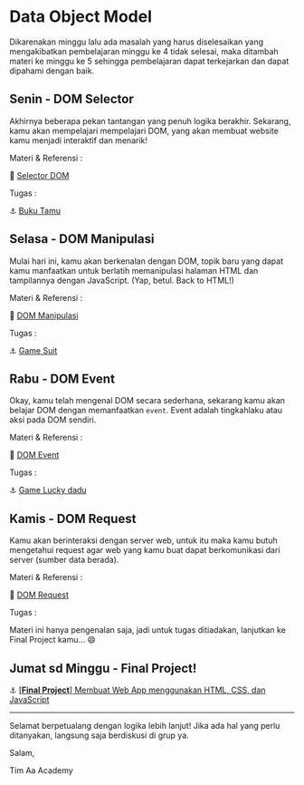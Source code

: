 # Data Object Model

Dikarenakan minggu lalu ada masalah yang harus diselesaikan yang mengakibatkan pembelajaran minggu ke 4 tidak selesai, maka ditambah materi ke minggu ke 5 sehingga pembelajaran dapat terkejarkan dan dapat dipahami dengan baik.

## Senin - DOM Selector
Akhirnya beberapa pekan tantangan yang penuh logika berakhir. Sekarang, kamu akan mempelajari mempelajari DOM, yang akan membuat website kamu menjadi interaktif dan menarik!

Materi & Referensi :

:notebook_with_decorative_cover:
[Selector DOM](./week-5/learn/js-dom-basic.md)


Tugas :

:anchor: [Buku Tamu](./week-5/challenge/buku-tamu.md)

## Selasa - DOM Manipulasi
Mulai hari ini, kamu akan berkenalan dengan DOM, topik baru yang dapat kamu manfaatkan untuk berlatih memanipulasi halaman HTML dan tampilannya dengan JavaScript. (Yap, betul. Back to HTML!)

Materi & Referensi :

:notebook_with_decorative_cover:
[DOM Manipulasi](./week-5/learn/js-dom-manipulate.md)

Tugas :

:anchor: [Game Suit](./week-5/challenge/game-suit.md)

## Rabu - DOM Event
Okay, kamu telah mengenal DOM secara sederhana, sekarang kamu akan belajar DOM dengan memanfaatkan `event`. Event adalah tingkahlaku atau aksi pada DOM sendiri.

Materi & Referensi :

:notebook_with_decorative_cover:
[DOM Event](./week-5/learn/js-dom-event.md)

Tugas :

:anchor: [Game Lucky dadu](./week-5/challenge/game-lucky-dadu.md)

## Kamis - DOM Request
Kamu akan berinteraksi dengan server web, untuk itu maka kamu butuh mengetahui request agar web yang kamu buat dapat berkomunikasi dari server (sumber data berada).

Materi & Referensi :

:notebook_with_decorative_cover:
[DOM Request](./week-5/learn/js-dom-request.md)

Tugas : 

Materi ini hanya pengenalan saja, jadi untuk tugas ditiadakan, lanjutkan ke Final Project kamu... :smile:

## Jumat sd Minggu - Final Project!

:anchor:
[[**Final Project**] Membuat Web App menggunakan HTML, CSS, dan JavaScript](./week-4/challenge/anchor-js-dom-web-app.md)

-----

Selamat berpetualang dengan logika lebih lanjut! Jika ada hal yang perlu ditanyakan, langsung saja berdiskusi di grup ya.

Salam,

Tim Aa Academy
